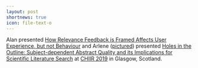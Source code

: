 ```yaml
---
layout: post
shortnews: true
icon: file-text-o
---
```

Alan presented 
[How Relevance Feedback is Framed Affects User Experience, but not Behaviour][paper1]
and Arlene ([pictured][photo]) presented [Holes in the Outline: Subject-dependent Abstract Quality and its Implications for Scientific Literature Search][paper2]
at [CHIIR 2019][chiir] in Glasgow, Scotland.

[paper1]: https://dl.acm.org/citation.cfm?id=3298957
[paper2]: https://dl.acm.org/citation.cfm?id=3298953
[chiir]: https://sigir.org/chiir2019/
[photo]: https://glowacka.org/img/arlene_poster_chiir.jpg

